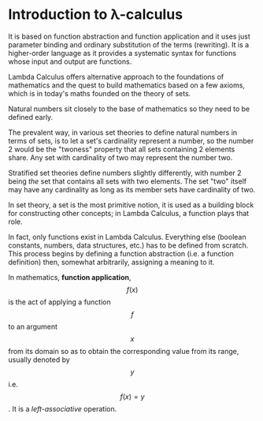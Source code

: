 # Introduction to λ-calculus


It is based on function abstraction and function application and it uses just parameter binding and ordinary substitution of the terms (rewriting). It is a higher-order language as it provides a systematic syntax for functions whose input and output are functions.

Lambda Calculus offers alternative approach to the foundations of mathematics and the quest to build mathematics based on a few axioms, which is in today's maths founded on the theory of sets.

Natural numbers sit closely to the base of mathematics so they need to be defined early.

The prevalent way, in various set theories to define natural numbers in terms of sets, is to let a set's cardinality represent a number, so the number 2 would be the "twoness" property that all sets containing 2 elements share. Any set with cardinality of two may represent the number two.

Stratified set theories define numbers slightly differently, with number 2 being *the* set that contains all sets with two elements. The set "two" itself may have any cardinality as long as its member sets have cardinality of two.

In set theory, a set is the most primitive notion, it is used as a building block for constructing other concepts; in Lambda Calculus, a function plays that role.



In fact, only functions exist in Lambda Calculus. Everything else (boolean constants, numbers, data structures, etc.) has to be defined from scratch. This process begins by defining a function abstraction (i.e. a function definition) then, somewhat arbitrarily, assigning a meaning to it.


In mathematics, **function application**, $$f(x)$$ is the act of applying a function $$f$$ to an argument $$x$$ from its domain so as to obtain the corresponding value from its range, usually denoted by $$y$$ i.e. $$f(x)=y$$. It is a *left-associative* operation.
